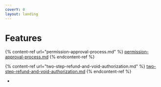 ```yaml
---
coverY: 0
layout: landing
---
```


# Features



####

{% content-ref url="permission-approval-process.md" %}
[permission-approval-process.md](permission-approval-process.md)
{% endcontent-ref %}

{% content-ref url="two-step-refund-and-void-authorization.md" %}
[two-step-refund-and-void-authorization.md](two-step-refund-and-void-authorization.md)
{% endcontent-ref %}





*

